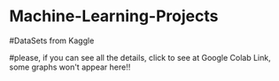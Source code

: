 # Machine-Learning-Projects

#DataSets from Kaggle

#please, if you can see all the details, click to see at Google Colab Link, some graphs won't appear here!!
